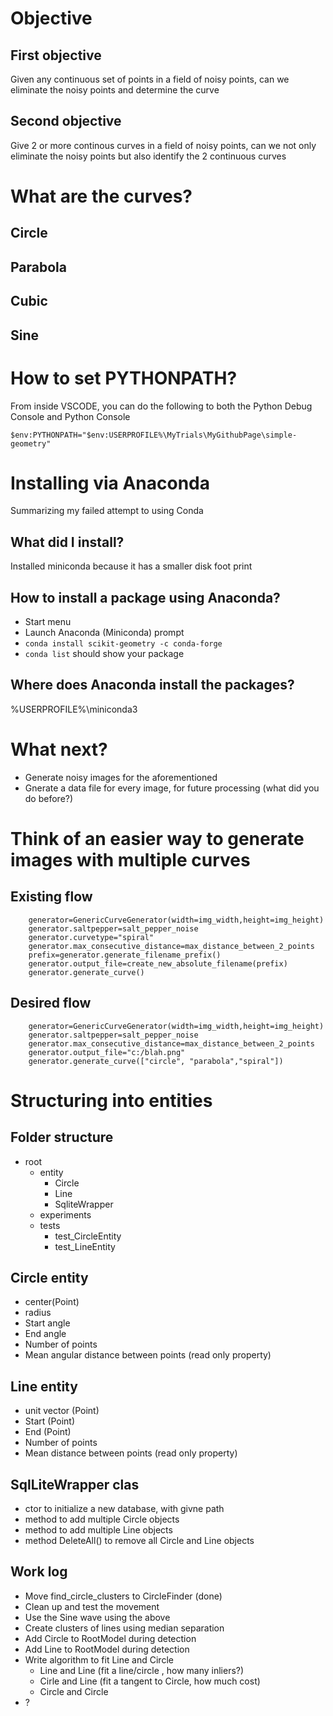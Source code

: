 # Objective 
## First objective
Given any continuous set of points in a field of noisy points, can we eliminate the noisy points and determine the curve

## Second objective
Give 2 or more continous curves in a field of noisy points, can we not only eliminate the noisy points but also identify the 2 continuous curves

# What are the curves?
## Circle
## Parabola
## Cubic
## Sine

# How to set PYTHONPATH?
From inside VSCODE, you can do the following to both the Python Debug Console and Python Console
```
$env:PYTHONPATH="$env:USERPROFILE%\MyTrials\MyGithubPage\simple-geometry"
```

# Installing via Anaconda
Summarizing my failed attempt to using Conda
## What did I install?
Installed miniconda because it has a smaller disk foot print

## How to install a package using Anaconda?
- Start menu
- Launch Anaconda (Miniconda) prompt
- `conda install scikit-geometry -c conda-forge`
- `conda list` should show your package
## Where does Anaconda install the packages?
%USERPROFILE%\miniconda3

# What next?
- Generate noisy images for the aforementioned
- Gnerate a data file for every image, for future processing (what did you do before?)


# Think of an easier way to generate images with multiple curves
## Existing flow
```
    generator=GenericCurveGenerator(width=img_width,height=img_height)
    generator.saltpepper=salt_pepper_noise
    generator.curvetype="spiral"
    generator.max_consecutive_distance=max_distance_between_2_points
    prefix=generator.generate_filename_prefix()
    generator.output_file=create_new_absolute_filename(prefix)
    generator.generate_curve()

```


## Desired flow
```
    generator=GenericCurveGenerator(width=img_width,height=img_height)
    generator.saltpepper=salt_pepper_noise
    generator.max_consecutive_distance=max_distance_between_2_points
    generator.output_file="c:/blah.png"
    generator.generate_curve(["circle", "parabola","spiral"])

```
# Structuring into entities

## Folder structure
- root
    - entity
        - Circle
        - Line
        - SqliteWrapper
    - experiments
    - tests
        - test_CircleEntity
        - test_LineEntity

## Circle entity
- center(Point)
- radius
- Start angle
- End angle
- Number of points
- Mean angular distance between points (read only property)

## Line entity
- unit vector (Point)
- Start (Point)
- End (Point)
- Number of points
- Mean distance between points (read only property)


## SqlLiteWrapper clas
- ctor to initialize a new database, with givne path
- method to add multiple Circle objects
- method to add multiple Line objects
- method DeleteAll() to remove all Circle and Line objects

##  Work log
- Move find_circle_clusters to CircleFinder (done)
- Clean up and test the movement
- Use the Sine wave using the above
- Create clusters of lines using median separation
- Add Circle to RootModel during detection
- Add Line to RootModel during detection
- Write algorithm to fit Line and Circle
    - Line and Line (fit a line/circle , how many inliers?)
    - Cirle and Line (fit a tangent to Circle, how much cost)
    - Circle and Circle
- ? 